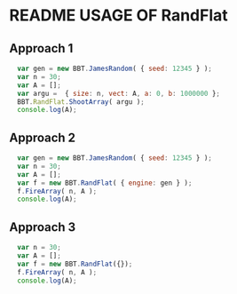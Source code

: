# README USAGE OF RandFlat

## Approach 1

  ```javascript
    var gen = new BBT.JamesRandom( { seed: 12345 } );
    var n = 30;
    var A = [];
    var argu =  { size: n, vect: A, a: 0, b: 1000000 };
    BBT.RandFlat.ShootArray( argu );
    console.log(A);
  ```

## Approach 2

  ```javascript
    var gen = new BBT.JamesRandom( { seed: 12345 } );
    var n = 30;
    var A = [];
    var f = new BBT.RandFlat( { engine: gen } );
    f.FireArray( n, A );
    console.log(A);
  ```

## Approach 3

  ```javascript
    var n = 30;
    var A = [];
    var f = new BBT.RandFlat({});
    f.FireArray( n, A );
    console.log(A);
  ```


